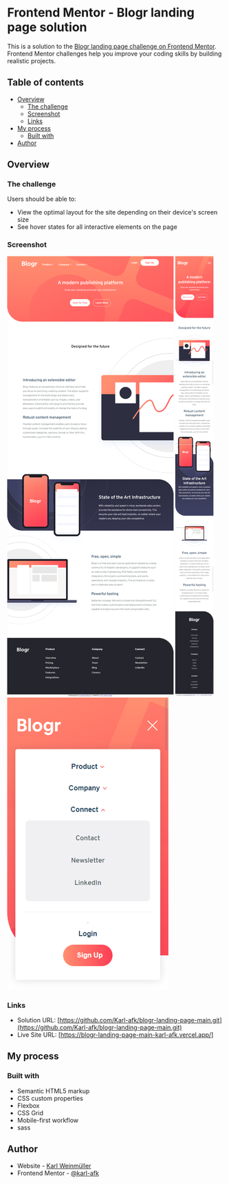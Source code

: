 # Frontend Mentor - Blogr landing page solution

This is a solution to the [Blogr landing page challenge on Frontend Mentor](https://www.frontendmentor.io/challenges/blogr-landing-page-EX2RLAApP). Frontend Mentor challenges help you improve your coding skills by building realistic projects. 

## Table of contents

- [Overview](#overview)
  - [The challenge](#the-challenge)
  - [Screenshot](#screenshot)
  - [Links](#links)
- [My process](#my-process)
  - [Built with](#built-with)
- [Author](#author)


## Overview

### The challenge

Users should be able to:

- View the optimal layout for the site depending on their device's screen size
- See hover states for all interactive elements on the page

### Screenshot

![](./desktop.png)
![](./screenshot-mobile.png)
![](./screenshot-mobile-menu.png)


### Links

- Solution URL: [https://github.com/Karl-afk/blogr-landing-page-main.git](https://github.com/Karl-afk/blogr-landing-page-main.git)
- Live Site URL: [https://blogr-landing-page-main-karl-afk.vercel.app/]

## My process

### Built with

- Semantic HTML5 markup
- CSS custom properties
- Flexbox
- CSS Grid
- Mobile-first workflow
- sass


## Author

- Website - [Karl Weinmüller](https://www.karlweinmueller.de.com)
- Frontend Mentor - [@karl-afk](https://www.frontendmentor.io/profile/karl-afk)
